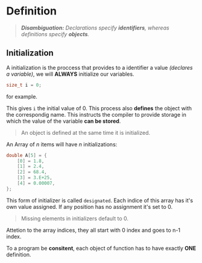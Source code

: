 # Definition
>***Disambiguation:** Declarations specify **identifiers**, whereas definitions specify **objects**.*

## Initialization
A initialization is the proccess that provides to a identifier a value *(declares a variable)*, we will **ALWAYS** initialize our variables.
```c
size_t i = 0;
```
for example.

This gives `i` the initial value of 0. This process also **defines** the object with the correspondig name. This instructs the compiler to provide storage in which the value of the variable **can be stored**.

> An object is defined at the same time it is initialized.

An Array of $n$ items will have $n$ initializations:
```c
double A[5] = {
    [0] = 1.8,
    [1] = 2.4,
    [2] = 68.4,
    [3] = 3.E+25,
    [4] = 0.00007,
};
``` 
This form of initializer is called `designated`. Each indice of this array has it's own value assigned. If any position has no
assignment it's set to 0.
> Missing elements in initializers default to 0.

Attetion to the array indices, they all start with 0 index and goes to n-1 index.

To a program be **consitent**, each object of function has to have exactly **ONE** definition.
